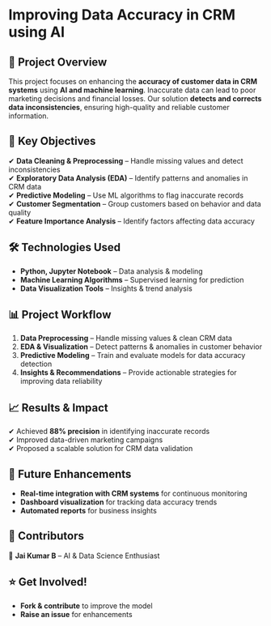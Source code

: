 
# **Improving Data Accuracy in CRM using AI**  

## 📌 **Project Overview**  
This project focuses on enhancing the **accuracy of customer data in CRM systems** using **AI and machine learning**. Inaccurate data can lead to poor marketing decisions and financial losses. Our solution **detects and corrects data inconsistencies**, ensuring high-quality and reliable customer information.  

## 🚀 **Key Objectives**  
✔ **Data Cleaning & Preprocessing** – Handle missing values and detect inconsistencies  
✔ **Exploratory Data Analysis (EDA)** – Identify patterns and anomalies in CRM data  
✔ **Predictive Modeling** – Use ML algorithms to flag inaccurate records  
✔ **Customer Segmentation** – Group customers based on behavior and data quality  
✔ **Feature Importance Analysis** – Identify factors affecting data accuracy  

## 🛠 **Technologies Used**  
- **Python, Jupyter Notebook** – Data analysis & modeling  
- **Machine Learning Algorithms** – Supervised learning for prediction  
- **Data Visualization Tools** – Insights & trend analysis  

## 📊 **Project Workflow**  
1. **Data Preprocessing** – Handle missing values & clean CRM data  
2. **EDA & Visualization** – Detect patterns & anomalies in customer behavior  
3. **Predictive Modeling** – Train and evaluate models for data accuracy detection  
4. **Insights & Recommendations** – Provide actionable strategies for improving data reliability  

## 📈 **Results & Impact**  
✔ Achieved **88% precision** in identifying inaccurate records  
✔ Improved data-driven marketing campaigns  
✔ Proposed a scalable solution for CRM data validation  

## 🔮 **Future Enhancements**  
- **Real-time integration with CRM systems** for continuous monitoring  
- **Dashboard visualization** for tracking data accuracy trends  
- **Automated reports** for business insights  

## 🤝 **Contributors**  
👤 **Jai Kumar B** – AI & Data Science Enthusiast  

## ⭐ **Get Involved!**  
- **Fork & contribute** to improve the model  
- **Raise an issue** for enhancements  


